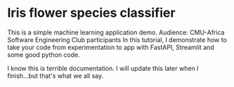 # Iris flower species classifier

This is a simple machine learning application demo.
Audience: CMU-Africa Software Engineering Club participants 
In this tutorial, I demonstrate how to take your code from experimentation to app with FastAPI, Streamlit and some good python code. 

I know this is terrible documentation. I will update this later when I finish...but that's what we all say.